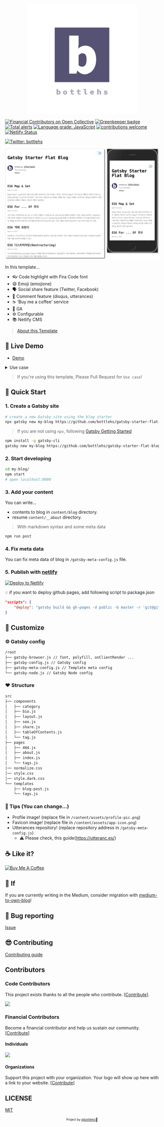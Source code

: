 <div align="center">

  <img src="./assets/gatsby-starter-flat-blog.png" width="360px" />

</div>

[![Financial Contributors on Open Collective](https://opencollective.com/gatsby-starter-flat-blog/all/badge.svg?label=financial+contributors)](https://opencollective.com/gatsby-starter-flat-blog) [![Greenkeeper badge](https://badges.greenkeeper.io/bottlehs/gatsby-starter-flat-blog.svg)](https://greenkeeper.io/)
[![Total alerts](https://img.shields.io/lgtm/alerts/g/bottlehs/gatsby-starter-flat-blog.svg?logo=lgtm&logoWidth=18)](https://lgtm.com/projects/g/bottlehs/gatsby-starter-flat-blog/alerts/)
[![Language grade: JavaScript](https://img.shields.io/lgtm/grade/javascript/g/bottlehs/gatsby-starter-flat-blog.svg?logo=lgtm&logoWidth=18)](https://lgtm.com/projects/g/bottlehs/gatsby-starter-flat-blog/context:javascript)
[![contributions welcome](https://img.shields.io/badge/contributions-welcome-brightgreen.svg?style=flat)](https://github.com/bottlehs/gatsby-starter-flat-blog/issues)
[![Netlify Status](https://api.netlify.com/api/v1/badges/290a052e-7670-40bb-91e0-1192119e6955/deploy-status)](https://app.netlify.com/sites/gatsby-starter-flat-blog/deploys)

<a href="https://twitter.com/bottlehs">
<img alt="Twitter: bottlehs" src="https://img.shields.io/twitter/follow/bottlehs.svg?style=social" target="_blank" />
</a>

![screenshot](./assets/screenshot.png)

In this template...

- 👓 Code highlight with Fira Code font
- 😄 Emoji (emojione)
- 🗣 Social share feature (Twitter, Facebook)
- 💬 Comment feature (disqus, utterances)
- ☕ 'Buy me a coffee' service
- 📝 GA
- ⚙ Configurable
- 📚 Netlify CMS

> [About this Template](https://www.gatsbyjs.org/starters/bottlehs/gatsby-starter-flat-blog/)

## 🔗 Live Demo

- [Demo](https://gatsby-starter-flat-blog.netlify.app)

<details>
  <summary>Use case</summary>
  <p>
    <img src="./assets/demos.png" alt="demo-image">
    <ul>
      <li>bottlehs.com: https://bottlehs.com</li>
    </ul>
  </p>
</details>

> If you're using this template, Please Pull Request for `Use case`!

## 🚀 Quick Start

### 1. Create a Gatsby site

```sh
# create a new Gatsby site using the blog starter
npx gatsby new my-blog https://github.com/bottlehs/gatsby-starter-flat-blog
```

> If you are not using `npx`, following [Gatsby Getting Started](https://www.gatsbyjs.org/docs/quick-start)

```sh
npm install -g gatsby-cli
gatsby new my-blog https://github.com/bottlehs/gatsby-starter-flat-blog
```

### 2. Start developing

```sh
cd my-blog/
npm start
# open localhost:8000
```

### 3. Add your content

You can write...

- contents to blog in `content/blog` directory.
- resume `content/__about` directory.

> With markdown syntax and some meta data

```sh
npm run post
```

### 4. Fix meta data

You can fix meta data of blog in `/gatsby-meta-config.js` file.

### 5. Publish with [netlify](https://netlify.com)

[![Deploy to Netlify](https://www.netlify.com/img/deploy/button.svg)](https://app.netlify.com/start/deploy?repository=https://github.com/bottlehs/gatsby-starter-flat-blog)

:bulb: if you want to deploy github pages, add following script to package.json

```json
"scripts": {
    "deploy": "gatsby build && gh-pages -d public -b master -r 'git@github.com:${your github id}/${github page name}.github.io.git'"
}
```

## 🎨 Customize

### ⚙ Gatsby config

```sh
/root
├── gatsby-browser.js // font, polyfill, onClientRender ...
├── gatsby-config.js // Gatsby config
├── gatsby-meta-config.js // Template meta config
└── gatsby-node.js // Gatsby Node config
```

### ❤ Structure

```sh
src
├── components
│   ├── category
│   ├── bio.js
│   ├── layout.js
│   ├── seo.js
│   ├── share.js
│   ├── tableOfContents.js
│   └── tag.js
├── pages
│   ├── 404.js
│   ├── about.js
│   ├── index.js
│   └── tags.js
│── normalize.css
│── style.css
│── style.dark.css
└── templates
    ├── blog-post.js
    └── tags.js
```

### 🍭 Tips (You can change...)

- Profile image! (replace file in `/content/assets/profile-pic.png`)
- Favicon image! (replace file in `/content/assets/app-icon.png`)
- Utterances repository! (replace repository address in `/gatsby-meta-config.js`)
  - ⚠️ Please check, this guide(<https://utteranc.es/>)

## ☕ Like it?

<a href="https://www.buymeacoffee.com/bottlehs" target="_blank">
  <img src="https://www.buymeacoffee.com/assets/img/custom_images/purple_img.png" alt="Buy Me A Coffee" style="height: auto !important;width: auto !important;" >
</a>

## 🤔 If

If you are currently writing in the Medium, consider migration with [medium-to-own-blog](https://github.com/mathieudutour/medium-to-own-blog)!

## :bug: Bug reporting

[Issue](https://github.com/bottlehs/gatsby-starter-flat-blog/issues)

## 😎 Contributing

[Contributing guide](./CONTRIBUTING.md)

## Contributors

### Code Contributors

This project exists thanks to all the people who contribute. [[Contribute](CONTRIBUTING.md)].

<a href="https://github.com/bottlehs/gatsby-starter-flat-blog/graphs/contributors">
<img src="https://opencollective.com/gatsby-starter-flat-blog/contributors.svg?width=890&button=false" />
</a>

### Financial Contributors

Become a financial contributor and help us sustain our community. [[Contribute](https://opencollective.com/gatsby-starter-flat-blog/contribute)]

#### Individuals

<a href="https://opencollective.com/gatsby-starter-flat-blog"><img src="https://opencollective.com/gatsby-starter-flat-blog/individuals.svg?width=890"></a>

#### Organizations

Support this project with your organization. Your logo will show up here with a link to your website. [[Contribute](https://opencollective.com/gatsby-starter-flat-blog/contribute)]

## LICENSE

[MIT](./LICENSE)

<div align="center">

<sub><sup>Project by <a href="https://github.com/bottlehs">@bottlehs</a></sup></sub><small>🤩</small>

</div>
